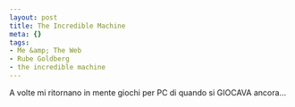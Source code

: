 ```yaml
--- 
layout: post
title: The Incredible Machine
meta: {}
tags: 
- Me &amp; The Web
- Rube Goldberg
- the incredible machine
---
```

A volte mi ritornano in mente giochi per PC di quando si GIOCAVA ancora...    
  
<object width="535" height="400"><param name="movie" value="http://www.youtube.com/v/vrCb_fNmSTA&rel=1"></param><param name="wmode" value="transparent"></param><embed src="http://www.youtube.com/v/vrCb_fNmSTA&rel=1" type="application/x-shockwave-flash" wmode="transparent" width="535" height="400"></embed></object>

 
